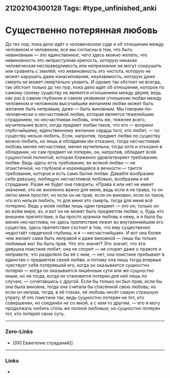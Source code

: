 21202104300128
Tags: #type_unfinished_anki 
---
# Существенно потерянная любовь

До тех пор, пока дело идёт о человеческом суде и об отношении между человеком и человеком, все мы согласны в том, что быть невиновным — это единственное, чего здесь можно желать; что невиновность это неприступная крепость, которую никакая человеческая несправедливость или непризнание не могут сокрушить или сравнять с землёй; что невиновность это чистота, которую не может нарушить даже изнасилование, неуязвимость, которую даже смерть не может смертельно уязвить. И однако так обстоит не всегда, так обстоит только до тех пор, пока дело идёт об отношении, которое по самому своему существу не является отношением между двумя; ведь как раз в самом глубоком и самом уязвимом отношении любви между человеком и человеком высочайшим желанием любви может быть желание быть неправым, даже — быть виновным. Мы говорим по–человечески о несчастливой любви, которая является тяжелейшим страданием, но несчастливая любовь, опять же, тяжелее всего, мучительнее всего, когда предмет любви таков, что его — вопреки глубочайшему, единственному желанию сердца того, кто любит, — по существу нельзя любить. Если, напротив, предмет любви по существу можно любить, но лишь в обладании им отказано, тогда несчастливая любовь менее несчастлива, менее мучительна; тогда хотя и отказано в обладании, но сам предмет не потерян, он, напротив, обладает всей сущностной полнотой, которая блаженно удовлетворяет требованию любви. Ведь здесь есть требование; во всякой любви — не эгоистичной, но глубокой и коренящейся в вечности — таится требование, которое и есть само бытие любви. Давайте вообразим себе девушку, любящую несчастливой любовью, вообразим и её страдание. Разве не будет она говорить: «Права я или нет не имеет значения, это не жизненно важно для меня, ведь если я не права, то он легко меня простит; но если он не прав, если он виновен, если он таков, что его нельзя любить, то для меня это смерть, тогда для меня всё потеряно. Ведь у моей любви лишь один предмет — это он, только он во всём мире, ах, и вот он не может быть предметом любви; о, будь это внешнее препятствие, я бы просто хранила любовь к нему, и я была бы менее несчастлива; но здесь препятствие лежит во внутреннейшем его существа, здесь препятствие состоит в том, что ему существенно недостаёт сердечной глубины, и я — несчастнейшая». И вот она более чем желает сама быть неправой и даже виновной — лишь бы только любимый мог бы быть прав. Что это значит? Это значит, что эта девушка поистине любит; она не спорит — не спорит даже о правоте и неправоте, что разделяло бы её с ним, — нет, она поистине пребывает в единстве с предметом своей любви, и потому она лишь тогда впервые чувствует себя потерявшей его, когда он оказывается сущностно потерян — когда он оказывается лишённым сути или же сущностно иным, но не тогда, когда он становится потерян для неё лишь по случаю, — сочетавшись с другой. Если бы только он был прав, если бы она была виновна, тогда она считала бы спасённой свою любовь; но если он неправ, тогда, в её глазах, её любовь несёт самую страшную утрату. И это поистине так, ведь сущностно потерян не тот, кто совершенен, но соединён не со мной, а с кем‑то другим, — его я могу продолжать любить столь же полной любовью; но сущностно потерян тот, кто потерял свою суть.

---
### Zero-Links
- [[00 Евангелие страданий]]
---
### Links
-